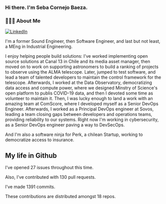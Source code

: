 <h3> Hi there.  I'm Seba Cornejo Baeza.</h3>
<h3> 👨🏻‍💻 About Me </h3>
<a href="http://linkedin.com/in/sebastian-cornejo-baeza/"><img alt="LinkedIn" src="https://img.shields.io/badge/Seba%20Cornejo%20-informational?style=appveyor&logo=linkedin"></a>


I'm a former Sound Engineer, then Software Engineer, and last but not least, a MEng in Industrial Engineering.
 
I enjoy helping people build solutions: I've worked implementing open source solutions at Canal 13 in Chile and its 
media asset manager, then moved on to work on supporting astronomers to build a ranking of projects to observe using the
ALMA telescope. Later, jumped to test software, and lead a team of talented developers to maintain the control 
framework for the telescope. Afterwards, I worked at the Data Observatory, democratizing data access and compute power, where 
we designed Minstry of Science's open platform to publis COVID-19 data, and then I devoted some time as volunteer to maintain it.
Then, I was lucky enough to land a work with an amazing team at ComScore, where I developed myself as a Senior DevOps Engineer.
Afterwards, I worked as a Principal DevOps engineer at Sovos, leading a team closing gaps between developers and operations teams, providing reliability to our systems.
Right now I'm working in cybersecurity, as a Senior DevOps engineer paving a way to DevSecOps.

And I'm also a software ninja for Perk, a chilean Startup, working to democratize access to insurance.

<h2> My life in Github </h2>

I've opened 27 issues throughout this time.

Also, I've contributed with 130 pull requests.

I've made 1391 commits.

These contributions are distributed amongst 18 repos.

